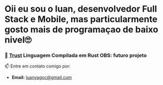 # Oii eu sou o luan, desenvolvedor Full Stack e Mobile, mas particularmente gosto mais de programaçao de baixo nivel🙄

### 🔶 [Trust](https://github.com/seu-usuario/trust) Linguagem Compilada em Rust OBS: futuro projeto

📫 Entre em contato comigo por:
- **Email:** [luanyagoc@gmail.com](mailto:luanyagoc@gmail.com)
